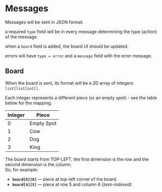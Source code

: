# Messages

Messages will be sent in JSON format. <br/>

a required `type` field will be in every message determining the type (action) of the message. <br/>

when a `board` field is added, the board UI should be updated. <br/>

errors will have `type = error` and a `message` field with the error message. <br/>  

## Board

When the board is sent, its format will be a 2D array of integers `list[list[int]]`. <br/>

Each integer represents a different piece (or an empty spot) - see the table below for the mapping.

| Integer | Piece      |
| --- |------------|
| 0 | Empty Spot |
| 1 | Cow        |
| 2 | Dog        |
| 3 | King       |

The board starts from TOP-LEFT, the first dimension is the row and the second dimension is the column. <br/>
So, for example:
- **`board[0][0]`** ~~--~~ piece at top-left corner of the board.
- **`board[4][5]`** ~~--~~ piece at row 5 and column 6 *(zero-indexed)* 